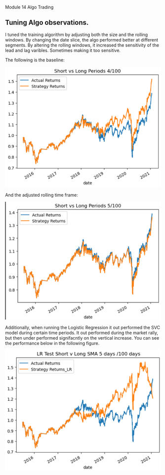 Module 14 Algo Trading
  ## Tuning Algo observations.

I tuned the training algorithm by adjusting both the size and the rolling windows. By changing the date slice, the algo performed better at different segments.  By altering the rolling windows, it increased the sensitivity of the lead and lag varibles. Sometimes making it too sensitive.

The following is the baseline:

![Alt text for the image](https://github.com/t-sullivan/Module-14/blob/main/baseline.png?raw=true)





And the adjusted rolling time frame:

![Alt text for the image](https://github.com/t-sullivan/Module-14/blob/main/modified%20baseline.png?raw=true)





Additionally, when running the Logistic Regression it out performed the SVC model during certain time periods.  It out performed during the market rally, but then under performed signifacntly on the vertical increase. You can see the performance below in the following figure.

![Alt text for the image](https://github.com/t-sullivan/Module-14/blob/main/logistic_regression.png)
